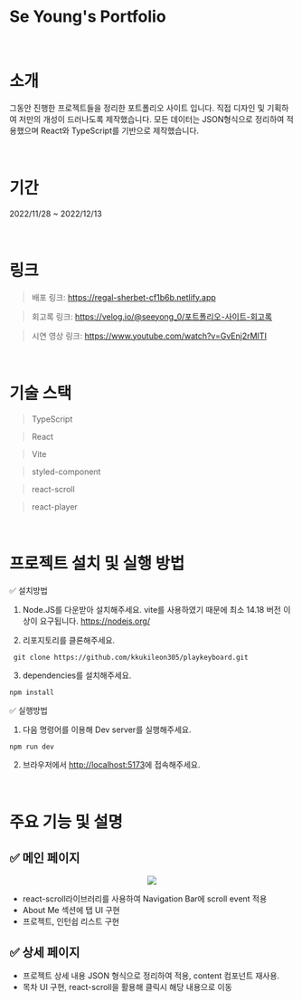 # Se Young's Portfolio

<br/>

# 소개

그동안 진행한 프로젝트들을 정리한 포트폴리오 사이트 입니다.
직접 디자인 및 기획하여 저만의 개성이 드러나도록 제작했습니다.
모든 데이터는 JSON형식으로 정리하여 적용했으며 React와 TypeScript를 기반으로 제작했습니다.

<br/>

# 기간

2022/11/28 ~ 2022/12/13

<br/>

# 링크

> 배포 링크: https://regal-sherbet-cf1b6b.netlify.app

> 회고록 링크: https://velog.io/@seeyong_0/포트폴리오-사이트-회고록

> 시연 영상 링크: https://www.youtube.com/watch?v=GvEnj2rMITI

<br/>

# 기술 스택

> TypeScript

> React

> Vite

> styled-component

> react-scroll

> react-player

<br/>

# 프로젝트 설치 및 실행 방법

✅ 설치방법

1. Node.JS를 다운받아 설치해주세요. vite를 사용하였기 때문에 최소 14.18 버전 이상이 요구됩니다. https://nodejs.org/

2. 리포지토리를 클론해주세요.

```
 git clone https://github.com/kkukileon305/playkeyboard.git
```

3. dependencies를 설치해주세요.

```
npm install
```

✅ 실행방법

1. 다음 명령어를 이용해 Dev server를 실행해주세요.

```
npm run dev
```

2. 브라우저에서 <http://localhost:5173>에 접속해주세요.

<br/>

# 주요 기능 및 설명

## ✅ 메인 페이지

<p align="center">
<img src="![portfolio-about](https://user-images.githubusercontent.com/108709932/208818003-30e47bef-6e21-4293-bac6-6f13e5d8cfd6.gif)">
</p>

- react-scroll라이브러리를 사용하여 Navigation Bar에 scroll event 적용
- About Me 섹션에 탭 UI 구현
- 프로젝트, 인턴쉽 리스트 구현

## ✅ 상세 페이지

- 프로젝트 상세 내용 JSON 형식으로 정리하여 적용, content 컴포넌트 재사용.
- 목차 UI 구현, react-scroll을 활용해 클릭시 해당 내용으로 이동

